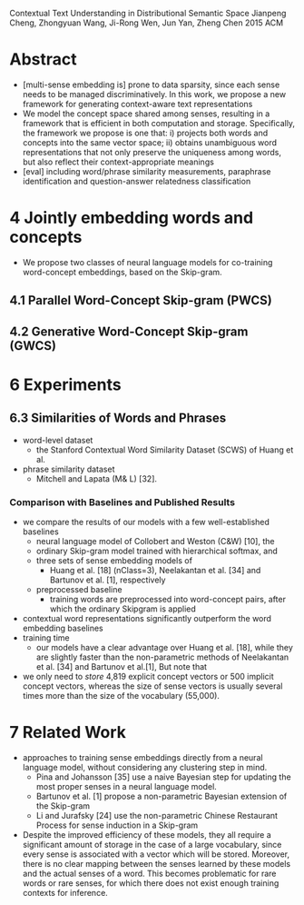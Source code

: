 Contextual Text Understanding in Distributional Semantic Space
Jianpeng Cheng, Zhongyuan Wang, Ji-Rong Wen, Jun Yan, Zheng Chen
2015 ACM

# Abstract

* [multi-sense embedding is] prone to data sparsity, since each sense needs to
  be managed discriminatively. In this work, we propose a new framework for
  generating context-aware text representations
* We model the concept space shared among senses, resulting in a framework that
  is efficient in both computation and storage. Specifically, the framework we
  propose is one that: i) projects both words and concepts into the same vector
  space; ii) obtains unambiguous word representations that not only preserve
  the uniqueness among words, but also reflect their context-appropriate
  meanings
* [eval] including word/phrase similarity measurements, paraphrase
  identification and question-answer relatedness classification

# 4 Jointly embedding words and concepts

* We propose two classes of neural language models for co-training word-concept
  embeddings, based on the Skip-gram.

## 4.1 Parallel Word-Concept Skip-gram (PWCS)

## 4.2 Generative Word-Concept Skip-gram (GWCS)

# 6 Experiments

## 6.3 Similarities of Words and Phrases

* word-level dataset
  * the Stanford Contextual Word Similarity Dataset (SCWS) of Huang et al.
* phrase similarity dataset
  * Mitchell and Lapata (M& L) [32].

### Comparison with Baselines and Published Results

* we compare the results of our models with a few well-established baselines
  * neural language model of Collobert and Weston (C&W) [10], the
  * ordinary Skip-gram model trained with hierarchical softmax, and
  * three sets of sense embedding models of
    * Huang et al. [18] (nClass=3), Neelakantan et al.  [34] and Bartunov et
      al. [1], respectively
  * preprocessed baseline
    * training words are preprocessed into word-concept pairs, after which the
      ordinary Skipgram is applied
* contextual word representations significantly outperform the word embedding
  baselines
* training time
  * our models have a clear advantage over Huang et al. [18], while they are
    slightly faster than the non-parametric methods of Neelakantan et al. [34]
    and Bartunov et al.[1], But note that
* we only need to _store_ 4,819 explicit concept vectors or 500 implicit
  concept vectors, whereas the size of sense vectors is usually several times
  more than the size of the vocabulary (55,000).

# 7 Related Work

* approaches to training sense embeddings directly from a neural language
  model, without considering any clustering step in mind.
  * Pina and Johansson [35] use a naive Bayesian step for updating the most
    proper senses in a neural language model.
  * Bartunov et al. [1] propose a non-parametric Bayesian extension of the
    Skip-gram
  * Li and Jurafsky [24] use the non-parametric Chinese Restaurant Process for
    sense induction in a Skip-gram
* Despite the improved efficiency of these models, they all require a
  significant amount of storage in the case of a large vocabulary, since every
  sense is associated with a vector which will be stored.  Moreover, there is
  no clear mapping between the senses learned by these models and the actual
  senses of a word. This becomes problematic for rare words or rare senses, for
  which there does not exist enough training contexts for inference.
